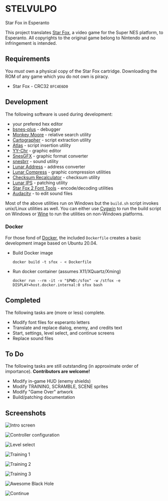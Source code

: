 # STELVULPO

Star Fox in Esperanto

This project translates [Star Fox](http://en.wikipedia.org/wiki/Star_Fox_%28video_game%29), a video game for the Super NES platform, to Esperanto. All copyrights to the original game belong to Nintendo and no infringement is intended.

## Requirements
You *must* own a physical copy of the Star Fox cartridge. Downloading the ROM of any game which you do not own is piracy.

  * Star Fox - CRC32 `8FC4E6D0`

## Development

The following software is used during development:

  * your prefered hex editor
  * [bsnes-plus](https://github.com/devinacker/bsnes-plus) - debugger
  * [Monkey Moore](https://www.romhacking.net/utilities/513) - relative search utility
  * [Cartographer](https://www.romhacking.net/utilities/647) - script extraction utility
  * [Atlas](https://www.romhacking.net/utilities/224) - script insertion utility
  * [YY-Chr](https://www.romhacking.net/utilities/958) - graphic editor
  * [SnesGFX](https://www.smwcentral.net/?p=section&a=details&id=6523) - graphic format converter
  * [snesbrr](https://www.smwcentral.net/?p=section&a=details&id=8976) - sound utility
  * [Lunar Address](https://www.romhacking.net/utilities/26) - address converter
  * [Lunar Compress](https://www.romhacking.net/utilities/330) - graphic compression utilities
  * [Checksum Recalculator](https://www.romhacking.net/utilities/499) - checksum utility
  * [Lunar IPS](https://www.romhacking.net/utilities/240) - patching utility
  * [Star Fox 2 Font Tools](https://www.romhacking.net/utilities/346) - encode/decoding utilities
  * [Audacity](https://www.audacityteam.org/) - to edit sound files

Most of the above utilities run on Windows but the `build.sh` script invokes unix/Linux utilities as well. You can either use [Cygwin](http://cygwin.com) to run the build script on Windows or [Wine](https://winehq.org) to run the utilities on non-Windows platforms.

### Docker

For those fond of [Docker](https://docker.com), the included `Dockerfile` creates a basic development image based on Ubuntu 20.04.

  * Build Docker image 

      `docker build -t sfox - < Dockerfile`

  * Run docker container (assumes X11/XQuartz/Xming)

      `docker run --rm -it -v "$PWD:/sfox" -w /stfox -e DISPLAY=host.docker.internal:0 sfox bash`

## Completed

The following tasks are (more or less) complete.

  * Modify font files for esperanto letters
  * Translate and replace dialog, enemy, and credits text
  * Start, settings, level select, and continue screens
  * Replace sound files

## To Do  

The following tasks are still outstanding (in approximate order of importance).
**Contributors are welcome!**

  * Modify in-game HUD (enemy shields)
  * Modify TRAINING, SCRAMBLE, SCENE sprites
  * Modify "Game Over" artwork
  * Build/patching documentation

## Screenshots
![Intro screen](images/starfox-20171205-011707-sm.png)

![Controller configuration](images/starfox-20171205-011726-sm.png)

![Level select](images/starfox-20171205-011742-sm.png)

![Training 1](images/starfox-20171211-002114-sm.png)

![Training 2](images/starfox-20171211-002247-sm.png)

![Training 3](images/starfox-20171211-002256-sm.png)

![Awesome Black Hole](images/starfox-20171211-003244-sm.png)

![Continue](images/starfox-20171206-014614-sm.png)

